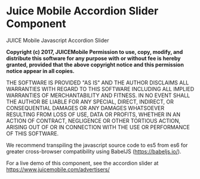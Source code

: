 # Juice Mobile Accordion Slider Component
JUICE Mobile Javascript Accordion Slider

**Copyright (c) 2017, JUICEMobile
Permission to use, copy, modify, and distribute this software for any
purpose with or without fee is hereby granted, provided that the above
copyright notice and this permission notice appear in all copies.**

THE SOFTWARE IS PROVIDED "AS IS" AND THE AUTHOR DISCLAIMS ALL WARRANTIES
WITH REGARD TO THIS SOFTWARE INCLUDING ALL IMPLIED WARRANTIES OF
MERCHANTABILITY AND FITNESS. IN NO EVENT SHALL THE AUTHOR BE LIABLE FOR
ANY SPECIAL, DIRECT, INDIRECT, OR CONSEQUENTIAL DAMAGES OR ANY DAMAGES
WHATSOEVER RESULTING FROM LOSS OF USE, DATA OR PROFITS, WHETHER IN AN
ACTION OF CONTRACT, NEGLIGENCE OR OTHER TORTIOUS ACTION, ARISING OUT OF
OR IN CONNECTION WITH THE USE OR PERFORMANCE OF THIS SOFTWARE.

We recommend transpiling the javascript source code to es5 from es6 for greater cross-browser compatibility using BabelJS (https://babeljs.io/).

For a live demo of this component, see the accordion slider at https://www.juicemobile.com/advertisers/
